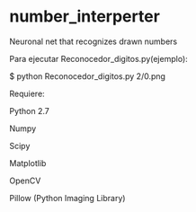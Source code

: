 # number_interperter
Neuronal net that recognizes drawn numbers


Para ejecutar Reconocedor_digitos.py(ejemplo):


$ python Reconocedor_digitos.py 2/0.png



Requiere:


Python 2.7


Numpy


Scipy


Matplotlib


OpenCV


Pillow (Python Imaging Library)

